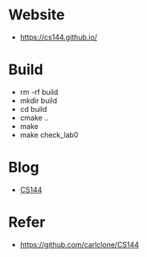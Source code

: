 # Website
- https://cs144.github.io/
# Build
- rm -rf build
- mkdir build
- cd build
- cmake ..
- make 
- make check_lab0
# Blog
- [CS144](https://frdmu.github.io/2021/06/TCP/)
# Refer
- https://github.com/carlclone/CS144

